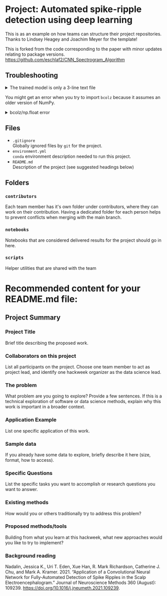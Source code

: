 # Project: Automated spike-ripple detection using deep learning

This is as an example on how teams can structure their project repositories. Thanks to Lindsey Heagey and Joachim Meyer for the template!

This is forked from the code corresponding to the paper with minor updates relating to package versions.
https://github.com/eschlaf2/CNN_Spectrogram_Algorithm

## Troubleshooting

<details>
  <summary>The trained model is only a 3-line text file</summary>

  Github limits the size of tracked files. You can use an extension to track larger files (https://git-lfs.com/); without this, you will just see a reference to file. 

Download the model using `wget`:
  ```
wget https://github.com/eschlaf2/CNN_Spectrogram_Algorithm/blob/master/full_trained_model.pkl
  ```

Initialize git LFS (on the SCC - you may need to install it on your home computer first; see https://git-lfs.com/):
```
git lfs install
```

For more info, see https://docs.github.com/en/repositories/working-with-files/managing-large-files/about-git-large-file-storage.

  
</details>

You might get an error when you try to import `bcolz` because it assumes an older version of NumPy. 

<details>
  <summary>bcolz/np.float error</summary>
  
```python
---------------------------------------------------------------------------
AttributeError                            Traceback (most recent call last)
File ~/CNN_Spectrogram_Algorithm/Demo-Training/demo_training_functions.py:4
      2 sys.path.insert(1, '../')
      3 import matplotlib.pyplot as plt
----> 4 from fastai_v1.imports import *
      5 from fastai_v1.transforms import *
      6 from fastai_v1.conv_learner import *

File ~/CNN_Spectrogram_Algorithm/Demo-Training/../fastai_v1/imports.py:5
      3 import PIL, os, numpy as np, math, collections, threading, json, random, scipy, cv2
      4     # Don't import bcolz - it's not maintained anymore
----> 5 import bcolz
      6 import pandas as pd, pickle, sys, itertools, string, sys, re, datetime, time, shutil, copy
      7 import seaborn as sns, matplotlib

File /projectnb/ecog/eds2/.conda/envs/cnn-specgram/lib/python3.8/site-packages/bcolz/__init__.py:81
     76 from bcolz.carray_ext import (
     77     carray, blosc_version, blosc_compressor_list,
     78     _blosc_set_nthreads as blosc_set_nthreads,
     79     _blosc_init, _blosc_destroy)
     80 from bcolz.ctable import ctable
---> 81 from bcolz.toplevel import (
     82     print_versions, detect_number_of_cores, set_nthreads,
     83     open, fromiter, arange, zeros, ones, fill,
     84     iterblocks, cparams, walk)
     85 from bcolz.chunked_eval import eval
     86 from bcolz.defaults import defaults, defaults_ctx

File /projectnb/ecog/eds2/.conda/envs/cnn-specgram/lib/python3.8/site-packages/bcolz/toplevel.py:214
    210     obj.flush()
    211     return obj
--> 214 def fill(shape, dflt=None, dtype=np.float, **kwargs):
    215     """fill(shape, dtype=float, dflt=None, **kwargs)
    216 
    217     Return a new carray or ctable object of given shape and type, filled with
   (...)
    242 
    243     """
    245     def fill_helper(obj, dtype=None, length=None):

File /projectnb/ecog/eds2/.conda/envs/cnn-specgram/lib/python3.8/site-packages/numpy/__init__.py:305, in __getattr__(attr)
    300     warnings.warn(
    301         f"In the future `np.{attr}` will be defined as the "
    302         "corresponding NumPy scalar.", FutureWarning, stacklevel=2)
    304 if attr in __former_attrs__:
--> 305     raise AttributeError(__former_attrs__[attr])
    307 # Importing Tester requires importing all of UnitTest which is not a
    308 # cheap import Since it is mainly used in test suits, we lazy import it
    309 # here to save on the order of 10 ms of import time for most users
    310 #
    311 # The previous way Tester was imported also had a side effect of adding
    312 # the full `numpy.testing` namespace
    313 if attr == 'testing':

AttributeError: module 'numpy' has no attribute 'float'.
`np.float` was a deprecated alias for the builtin `float`. To avoid this error in existing code, use `float` by itself. Doing this will not modify any behavior and is safe. If you specifically wanted the numpy scalar type, use `np.float64` here.
The aliases was originally deprecated in NumPy 1.20; for more details and guidance see the original release note at:
    https://numpy.org/devdocs/release/1.20.0-notes.html#deprecations
```

If you replace all instances of `np.float` with `float` in */projectnb/ecog/eds2/.conda/envs/cnn-specgram/lib/python3.8/site-packages/bcolz/toplevel.py*, this fixes the problem. Alternatively, replace the entire file with the file provided in this repo (you may need to restart the kernel after this):

```
mydir="/projectnb/ecog/eds2/.conda/envs/cnn-specgram/lib/python3.8/site-packages/bcolz/"
cp toplevel.py $mydir
```

</details>


## Files

* `.gitignore`
<br> Globally ignored files by `git` for the project.
* `environment.yml`
<br> `conda` environment description needed to run this project.
* `README.md`
<br> Description of the project (see suggested headings below)

## Folders

### `contributors`
Each team member has it's own folder under contributors, where they can work on their contribution. Having a dedicated folder for each person helps to prevent conflicts when merging with the main branch.

### `notebooks`
Notebooks that are considered delivered results for the project should go in here.

### `scripts`
Helper utilities that are shared with the team

# Recommended content for your README.md file:

## Project Summary

### Project Title

Brief title describing the proposed work.

### Collaborators on this project

List all participants on the project. Choose one team member to act as project lead, and identify one hackweek organizer as the data science lead.

### The problem

What problem are you going to explore? Provide a few sentences. If this is a technical exploration of software or data science methods, explain why this work is important in a broader context.

### Application Example

List one specific application of this work.

### Sample data

If you already have some data to explore, briefly describe it here (size, format, how to access).

### Specific Questions

List the specific tasks you want to accomplish or research questions you want to answer.

### Existing methods

How would you or others traditionally try to address this problem?

### Proposed methods/tools

Building from what you learn at this hackweek, what new approaches would you like to try to implement?

### Background reading

Nadalin, Jessica K., Uri T. Eden, Xue Han, R. Mark Richardson, Catherine J. Chu, and Mark A. Kramer. 2021. “Application of a Convolutional Neural Network for Fully-Automated Detection of Spike Ripples in the Scalp Electroencephalogram.” Journal of Neuroscience Methods 360 (August): 109239. https://doi.org/10.1016/j.jneumeth.2021.109239.


